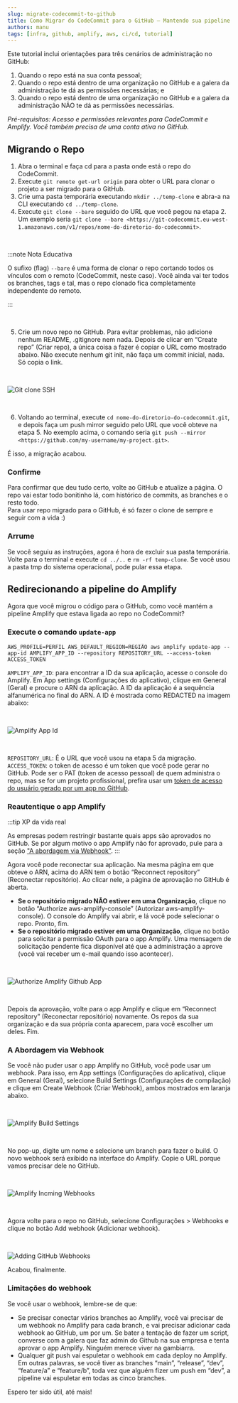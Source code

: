 ```yaml
---
slug: migrate-codecommit-to-github
title: Como Migrar do CodeCommit para o GitHub — Mantendo sua pipeline Amplify
authors: manu
tags: [infra, github, amplify, aws, ci/cd, tutorial]
---
```


Este tutorial inclui orientações para três cenários de administração no GitHub:

1. Quando o repo está na sua conta pessoal;
2. Quando o repo está dentro de uma organização no GitHub e a galera da administração te dá as permissões necessárias; e
3. Quando o repo está dentro de uma organização no GitHub e a galera da administração NÃO te dá as permissões necessárias.

_Pré-requisitos: Acesso e permissões relevantes para CodeCommit e Amplify. Você também precisa de uma conta ativa no GitHub._

<!--truncate-->

## Migrando o Repo

1. Abra o terminal e faça cd para a pasta onde está o repo do CodeCommit.
2. Execute `git remote get-url origin` para obter o URL para clonar o projeto a ser migrado para o GitHub.
3. Crie uma pasta temporária executando `mkdir ../temp-clone` e abra-a na CLI executando `cd ../temp-clone`.
4. Execute `git clone --bare` seguido do URL que você pegou na etapa 2. Um exemplo seria `git clone --bare <https://git-codecommit.eu-west-1.amazonaws.com/v1/repos/nome-do-diretorio-do-codecommit>`.

<br/>

:::note Nota Educativa

O sufixo (flag) `--bare` é uma forma de clonar o repo cortando todos os vínculos com o remoto (CodeCommit, neste caso). Você ainda vai ter todos os branches, tags e tal, mas o repo clonado fica completamente independente do remoto.

:::

<br/>

5. Crie um novo repo no GitHub. Para evitar problemas, não adicione nenhum README, .gitignore nem nada. Depois de clicar em “Create repo” (Criar repo), a única coisa a fazer é copiar o URL como mostrado abaixo. Não execute nenhum git init, não faça um commit inicial, nada. Só copia o link.

<br/>

![Git clone SSH](./clone_ssh.webp)

<br/>

6. Voltando ao terminal, execute `cd nome-do-diretorio-do-codecommit.git`, e depois faça um push mirror seguido pelo URL que você obteve na etapa 5. No exemplo acima, o comando seria `git push --mirror <https://github.com/my-username/my-project.git>`.

É isso, a migração acabou.

### Confirme

Para confirmar que deu tudo certo, volte ao GitHub e atualize a página. O repo vai estar todo bonitinho lá, com histórico de commits, as branches e o resto todo.  
Para usar repo migrado para o GitHub, é só fazer o clone de sempre e seguir com a vida :)

### Arrume

Se você seguiu as instruções, agora é hora de excluir sua pasta temporária. Volte para o terminal e execute `cd ../..` e `rm -rf temp-clone`. Se você usou a pasta tmp do sistema operacional, pode pular essa etapa.


## Redirecionando a pipeline do Amplify

Agora que você migrou o código para o GitHub, como você mantém a pipeline Amplify que estava ligada ao repo no CodeCommit?

### Execute o comando `update-app`
```
AWS_PROFILE=PERFIL AWS_DEFAULT_REGION=REGIÃO aws amplify update-app --app-id AMPLIFY_APP_ID --repository REPOSITORY_URL --access-token ACCESS_TOKEN
```

`AMPLIFY_APP_ID`: para encontrar a ID da sua aplicação, acesse o console do Amplify. Em App settings (Configurações do aplicativo), clique em General (Geral) e procure o ARN da aplicação. A ID da aplicação é a sequência alfanumérica no final do ARN. A ID é mostrada como REDACTED na imagem abaixo:

<br/>

![Amplify App Id](./amplify_data.webp)

<br/>

`REPOSITORY_URL`: É o URL que você usou na etapa 5 da migração.  
`ACCESS_TOKEN`: o token de acesso é um token que você pode gerar no GitHub. Pode ser o PAT (token de acesso pessoal) de quem administra o repo, mas se for um projeto profissional, prefira usar um [token de acesso do usuário gerado por um app no GitHub](https://docs.github.com/pt/apps/creating-github-apps/authenticating-with-a-github-app/generating-a-user-access-token-for-a-github-app).

### Reautentique o app Amplify

:::tip XP da vida real

As empresas podem restringir bastante quais apps são aprovados no GitHub. Se por algum motivo o app Amplify não for aprovado, pule para a seção ["A abordagem via Webhook"](#a-abordagem-via-webhook).
:::

Agora você pode reconectar sua aplicação. Na mesma página em que obteve o ARN, acima do ARN tem o botão “Reconnect repository” (Reconectar repositório). Ao clicar nele, a página de aprovação no GitHub é aberta.

- **Se o repositório migrado NÃO estiver em uma Organização**, clique no botão “Authorize aws-amplify-console” (Autorizar aws-amplify-console). O console do Amplify vai abrir, e lá você pode selecionar o repo. Pronto, fim.
- **Se o repositório migrado estiver em uma Organização**, clique no botão para solicitar a permissão OAuth para o app Amplify. Uma mensagem de solicitação pendente fica disponível até que a administração a aprove (você vai receber um e-mail quando isso acontecer).

<br/>

![Authorize Amplify Github App](./authorize_amplify_app.webp)

<br/>

Depois da aprovação, volte para o app Amplify e clique em “Reconnect repository” (Reconectar repositório) novamente. Os repos da sua organização e da sua própria conta aparecem, para você escolher um deles. Fim.

### A Abordagem via Webhook

Se você não puder usar o app Amplify no GitHub, você pode usar um webhook. Para isso, em App settings (Configurações do aplicativo), clique em General (Geral), selecione Build Settings (Configurações de compilação) e clique em Create Webhook (Criar Webhook),  ambos mostrados em laranja abaixo.

<br/>

![Amplify Build Settings](./amplify_build_settings.webp)

<br/>

No pop-up, digite um nome e selecione um branch para fazer o build. O novo webhook será exibido na interface do Amplify. Copie o URL porque vamos precisar dele no GitHub.

<br/>

![Amplify Incming Webhooks](./amplify_incoming_webhooks.webp)

<br/>

Agora volte para o repo no GitHub, selecione Configurações > Webhooks e clique no botão Add webhook (Adicionar webhook).

<br/>

![Adding GitHub Webhooks](./github_webhooks.webp)

Acabou, finalmente.

### Limitações do webhook

Se você usar o webhook, lembre-se de que:

- Se precisar conectar vários branches ao Amplify, você vai precisar de um webhook no Amplify para cada branch, e vai precisar adicionar cada webhook ao GitHub, um por um. Se bater a tentação de fazer um script, converse com a galera que faz admin do Github na sua empresa e tenta aprovar o app Amplify. Ninguém merece viver na gambiarra.  
- Qualquer git push vai espuletar o webhook em cada deploy no Amplify. Em outras palavras, se você tiver as branches “main”, “release”, “dev”, “feature/a” e “feature/b”, toda vez que alguém fizer um push em “dev”, a pipeline vai espuletar em todas as cinco branches.

Espero ter sido útil, até mais!
